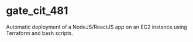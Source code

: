 # gate_cit_481
Automatic deployment of a NodeJS/ReactJS app on an EC2 instance using Terraform and bash scripts.
